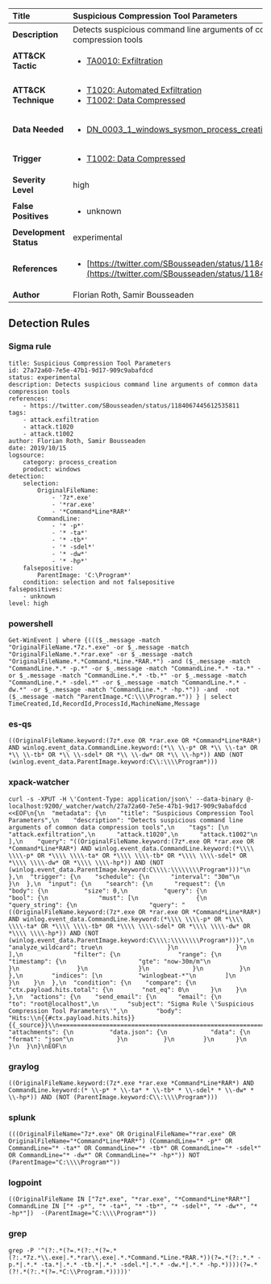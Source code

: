 | Title                    | Suspicious Compression Tool Parameters       |
|:-------------------------|:------------------|
| **Description**          | Detects suspicious command line arguments of common data compression tools |
| **ATT&amp;CK Tactic**    |  <ul><li>[TA0010: Exfiltration](https://attack.mitre.org/tactics/TA0010)</li></ul>  |
| **ATT&amp;CK Technique** | <ul><li>[T1020: Automated Exfiltration](https://attack.mitre.org/techniques/T1020)</li><li>[T1002: Data Compressed](https://attack.mitre.org/techniques/T1002)</li></ul>  |
| **Data Needed**          | <ul><li>[DN_0003_1_windows_sysmon_process_creation](../Data_Needed/DN_0003_1_windows_sysmon_process_creation.md)</li></ul>  |
| **Trigger**              | <ul><li>[T1002: Data Compressed](../Triggers/T1002.md)</li></ul>  |
| **Severity Level**       | high |
| **False Positives**      | <ul><li>unknown</li></ul>  |
| **Development Status**   | experimental |
| **References**           | <ul><li>[https://twitter.com/SBousseaden/status/1184067445612535811](https://twitter.com/SBousseaden/status/1184067445612535811)</li></ul>  |
| **Author**               | Florian Roth, Samir Bousseaden |


## Detection Rules

### Sigma rule

```
title: Suspicious Compression Tool Parameters
id: 27a72a60-7e5e-47b1-9d17-909c9abafdcd
status: experimental
description: Detects suspicious command line arguments of common data compression tools
references:
    - https://twitter.com/SBousseaden/status/1184067445612535811
tags:
    - attack.exfiltration
    - attack.t1020
    - attack.t1002
author: Florian Roth, Samir Bousseaden
date: 2019/10/15
logsource:
    category: process_creation
    product: windows
detection:
    selection:
        OriginalFileName:
            - '7z*.exe'
            - '*rar.exe'
            - '*Command*Line*RAR*'
        CommandLine:
            - '* -p*'
            - '* -ta*'
            - '* -tb*'
            - '* -sdel*'
            - '* -dw*'
            - '* -hp*'
    falsepositive:
        ParentImage: 'C:\Program*'
    condition: selection and not falsepositive
falsepositives:
    - unknown
level: high

```





### powershell
    
```
Get-WinEvent | where {((($_.message -match "OriginalFileName.*7z.*.exe" -or $_.message -match "OriginalFileName.*.*rar.exe" -or $_.message -match "OriginalFileName.*.*Command.*Line.*RAR.*") -and ($_.message -match "CommandLine.*.* -p.*" -or $_.message -match "CommandLine.*.* -ta.*" -or $_.message -match "CommandLine.*.* -tb.*" -or $_.message -match "CommandLine.*.* -sdel.*" -or $_.message -match "CommandLine.*.* -dw.*" -or $_.message -match "CommandLine.*.* -hp.*")) -and  -not ($_.message -match "ParentImage.*C:\\\\Program.*")) } | select TimeCreated,Id,RecordId,ProcessId,MachineName,Message
```


### es-qs
    
```
((OriginalFileName.keyword:(7z*.exe OR *rar.exe OR *Command*Line*RAR*) AND winlog.event_data.CommandLine.keyword:(*\\ \\-p* OR *\\ \\-ta* OR *\\ \\-tb* OR *\\ \\-sdel* OR *\\ \\-dw* OR *\\ \\-hp*)) AND (NOT (winlog.event_data.ParentImage.keyword:C\\:\\\\Program*)))
```


### xpack-watcher
    
```
curl -s -XPUT -H \'Content-Type: application/json\' --data-binary @- localhost:9200/_watcher/watch/27a72a60-7e5e-47b1-9d17-909c9abafdcd <<EOF\n{\n  "metadata": {\n    "title": "Suspicious Compression Tool Parameters",\n    "description": "Detects suspicious command line arguments of common data compression tools",\n    "tags": [\n      "attack.exfiltration",\n      "attack.t1020",\n      "attack.t1002"\n    ],\n    "query": "((OriginalFileName.keyword:(7z*.exe OR *rar.exe OR *Command*Line*RAR*) AND winlog.event_data.CommandLine.keyword:(*\\\\ \\\\-p* OR *\\\\ \\\\-ta* OR *\\\\ \\\\-tb* OR *\\\\ \\\\-sdel* OR *\\\\ \\\\-dw* OR *\\\\ \\\\-hp*)) AND (NOT (winlog.event_data.ParentImage.keyword:C\\\\:\\\\\\\\Program*)))"\n  },\n  "trigger": {\n    "schedule": {\n      "interval": "30m"\n    }\n  },\n  "input": {\n    "search": {\n      "request": {\n        "body": {\n          "size": 0,\n          "query": {\n            "bool": {\n              "must": [\n                {\n                  "query_string": {\n                    "query": "((OriginalFileName.keyword:(7z*.exe OR *rar.exe OR *Command*Line*RAR*) AND winlog.event_data.CommandLine.keyword:(*\\\\ \\\\-p* OR *\\\\ \\\\-ta* OR *\\\\ \\\\-tb* OR *\\\\ \\\\-sdel* OR *\\\\ \\\\-dw* OR *\\\\ \\\\-hp*)) AND (NOT (winlog.event_data.ParentImage.keyword:C\\\\:\\\\\\\\Program*)))",\n                    "analyze_wildcard": true\n                  }\n                }\n              ],\n              "filter": {\n                "range": {\n                  "timestamp": {\n                    "gte": "now-30m/m"\n                  }\n                }\n              }\n            }\n          }\n        },\n        "indices": [\n          "winlogbeat-*"\n        ]\n      }\n    }\n  },\n  "condition": {\n    "compare": {\n      "ctx.payload.hits.total": {\n        "not_eq": 0\n      }\n    }\n  },\n  "actions": {\n    "send_email": {\n      "email": {\n        "to": "root@localhost",\n        "subject": "Sigma Rule \'Suspicious Compression Tool Parameters\'",\n        "body": "Hits:\\n{{#ctx.payload.hits.hits}}{{_source}}\\n================================================================================\\n{{/ctx.payload.hits.hits}}",\n        "attachments": {\n          "data.json": {\n            "data": {\n              "format": "json"\n            }\n          }\n        }\n      }\n    }\n  }\n}\nEOF\n
```


### graylog
    
```
((OriginalFileName.keyword:(7z*.exe *rar.exe *Command*Line*RAR*) AND CommandLine.keyword:(* \\-p* * \\-ta* * \\-tb* * \\-sdel* * \\-dw* * \\-hp*)) AND (NOT (ParentImage.keyword:C\\:\\\\Program*)))
```


### splunk
    
```
(((OriginalFileName="7z*.exe" OR OriginalFileName="*rar.exe" OR OriginalFileName="*Command*Line*RAR*") (CommandLine="* -p*" OR CommandLine="* -ta*" OR CommandLine="* -tb*" OR CommandLine="* -sdel*" OR CommandLine="* -dw*" OR CommandLine="* -hp*")) NOT (ParentImage="C:\\\\Program*"))
```


### logpoint
    
```
((OriginalFileName IN ["7z*.exe", "*rar.exe", "*Command*Line*RAR*"] CommandLine IN ["* -p*", "* -ta*", "* -tb*", "* -sdel*", "* -dw*", "* -hp*"])  -(ParentImage="C:\\\\Program*"))
```


### grep
    
```
grep -P '^(?:.*(?=.*(?:.*(?=.*(?:.*7z.*\\.exe|.*.*rar\\.exe|.*.*Command.*Line.*RAR.*))(?=.*(?:.*.* -p.*|.*.* -ta.*|.*.* -tb.*|.*.* -sdel.*|.*.* -dw.*|.*.* -hp.*))))(?=.*(?!.*(?:.*(?=.*C:\\Program.*)))))'
```



